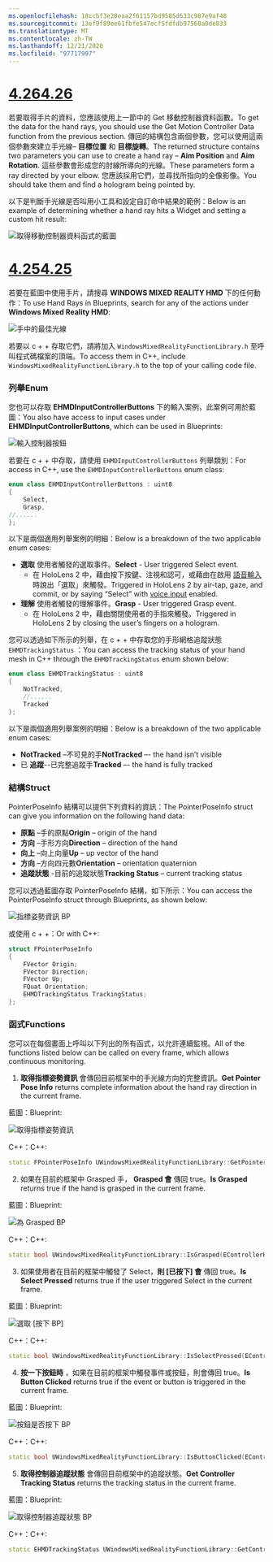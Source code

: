 ```yaml
---
ms.openlocfilehash: 18ccbf3e28eaa2f61157bd9585d633c987e9af48
ms.sourcegitcommit: 13ef9f89ee61fbfe547ecf5fdfdb97560a0de833
ms.translationtype: MT
ms.contentlocale: zh-TW
ms.lasthandoff: 12/21/2020
ms.locfileid: "97717997"
---
```

# <a name="426"></a>[<span data-ttu-id="684cb-101">4.26</span><span class="sxs-lookup"><span data-stu-id="684cb-101">4.26</span></span>](#tab/426)

<span data-ttu-id="684cb-102">若要取得手片的資料，您應該使用上一節中的 Get 移動控制器資料函數。</span><span class="sxs-lookup"><span data-stu-id="684cb-102">To get the data for the hand rays, you should use the Get Motion Controller Data function from the previous section.</span></span> <span data-ttu-id="684cb-103">傳回的結構包含兩個參數，您可以使用這兩個參數來建立手光線– **目標位置** 和 **目標旋轉**。</span><span class="sxs-lookup"><span data-stu-id="684cb-103">The returned structure contains two parameters you can use to create a hand ray – **Aim Position** and **Aim Rotation**.</span></span> <span data-ttu-id="684cb-104">這些參數會形成您的肘線所導向的光線。</span><span class="sxs-lookup"><span data-stu-id="684cb-104">These parameters form a ray directed by your elbow.</span></span> <span data-ttu-id="684cb-105">您應該採用它們，並尋找所指向的全像影像。</span><span class="sxs-lookup"><span data-stu-id="684cb-105">You should take them and find a hologram being pointed by.</span></span>

<span data-ttu-id="684cb-106">以下是判斷手光線是否叫用小工具和設定自訂命中結果的範例：</span><span class="sxs-lookup"><span data-stu-id="684cb-106">Below is an example of determining whether a hand ray hits a Widget and setting a custom hit result:</span></span>

![取得移動控制器資料函式的藍圖](../images/unreal-hand-tracking-img-04.png) 

# <a name="425"></a>[<span data-ttu-id="684cb-108">4.25</span><span class="sxs-lookup"><span data-stu-id="684cb-108">4.25</span></span>](#tab/425)

<span data-ttu-id="684cb-109">若要在藍圖中使用手片，請搜尋 **WINDOWS MIXED REALITY HMD** 下的任何動作：</span><span class="sxs-lookup"><span data-stu-id="684cb-109">To use Hand Rays in Blueprints, search for any of the actions under **Windows Mixed Reality HMD**:</span></span>

![手中的最佳光線](../images/unreal/hand-rays-bp.png)

<span data-ttu-id="684cb-111">若要以 c + + 存取它們，請將加入 `WindowsMixedRealityFunctionLibrary.h` 至呼叫程式碼檔案的頂端。</span><span class="sxs-lookup"><span data-stu-id="684cb-111">To access them in C++, include `WindowsMixedRealityFunctionLibrary.h` to the top of your calling code file.</span></span>

### <a name="enum"></a><span data-ttu-id="684cb-112">列舉</span><span class="sxs-lookup"><span data-stu-id="684cb-112">Enum</span></span>

<span data-ttu-id="684cb-113">您也可以存取 **EHMDInputControllerButtons** 下的輸入案例，此案例可用於藍圖：</span><span class="sxs-lookup"><span data-stu-id="684cb-113">You also have access to input cases under **EHMDInputControllerButtons**, which can be used in Blueprints:</span></span>

![輸入控制器按鈕](../images/unreal/input-controller-buttons.png)

<span data-ttu-id="684cb-115">若要在 c + + 中存取，請使用 `EHMDInputControllerButtons` 列舉類別：</span><span class="sxs-lookup"><span data-stu-id="684cb-115">For access in C++, use the `EHMDInputControllerButtons` enum class:</span></span>
```cpp
enum class EHMDInputControllerButtons : uint8
{
    Select,
    Grasp,
//......
};
```

<span data-ttu-id="684cb-116">以下是兩個適用列舉案例的明細：</span><span class="sxs-lookup"><span data-stu-id="684cb-116">Below is a breakdown of the two applicable enum cases:</span></span>

* <span data-ttu-id="684cb-117">**選取** 使用者觸發的選取事件。</span><span class="sxs-lookup"><span data-stu-id="684cb-117">**Select** - User triggered Select event.</span></span>
    * <span data-ttu-id="684cb-118">在 HoloLens 2 中，藉由按下按鍵、注視和認可，或藉由在啟用 [語音輸入](../unreal-voice-input.md) 時說出「選取」來觸發。</span><span class="sxs-lookup"><span data-stu-id="684cb-118">Triggered in HoloLens 2 by air-tap, gaze, and commit, or by saying “Select” with [voice input](../unreal-voice-input.md) enabled.</span></span>
* <span data-ttu-id="684cb-119">**理解** 使用者觸發的理解事件。</span><span class="sxs-lookup"><span data-stu-id="684cb-119">**Grasp** - User triggered Grasp event.</span></span>
    * <span data-ttu-id="684cb-120">在 HoloLens 2 中，藉由關閉使用者的手指來觸發。</span><span class="sxs-lookup"><span data-stu-id="684cb-120">Triggered in HoloLens 2 by closing the user’s fingers on a hologram.</span></span>

<span data-ttu-id="684cb-121">您可以透過如下所示的列舉，在 c + + 中存取您的手形網格追蹤狀態 `EHMDTrackingStatus` ：</span><span class="sxs-lookup"><span data-stu-id="684cb-121">You can access the tracking status of your hand mesh in C++ through the `EHMDTrackingStatus` enum shown below:</span></span>

```cpp
enum class EHMDTrackingStatus : uint8
{
    NotTracked,
    //......
    Tracked
};
```

<span data-ttu-id="684cb-122">以下是兩個適用列舉案例的明細：</span><span class="sxs-lookup"><span data-stu-id="684cb-122">Below is a breakdown of the two applicable enum cases:</span></span>

* <span data-ttu-id="684cb-123">**NotTracked** –不可見的手</span><span class="sxs-lookup"><span data-stu-id="684cb-123">**NotTracked** –- the hand isn’t visible</span></span>
* <span data-ttu-id="684cb-124">已 **追蹤**--已完整追蹤手</span><span class="sxs-lookup"><span data-stu-id="684cb-124">**Tracked** –- the hand is fully tracked</span></span>

### <a name="struct"></a><span data-ttu-id="684cb-125">結構</span><span class="sxs-lookup"><span data-stu-id="684cb-125">Struct</span></span>

<span data-ttu-id="684cb-126">PointerPoseInfo 結構可以提供下列資料的資訊：</span><span class="sxs-lookup"><span data-stu-id="684cb-126">The PointerPoseInfo struct can give you information on the following hand data:</span></span>

* <span data-ttu-id="684cb-127">**原點** –手的原點</span><span class="sxs-lookup"><span data-stu-id="684cb-127">**Origin** – origin of the hand</span></span>
* <span data-ttu-id="684cb-128">**方向** –手形方向</span><span class="sxs-lookup"><span data-stu-id="684cb-128">**Direction** – direction of the hand</span></span>
* <span data-ttu-id="684cb-129">**向上** –向上向量</span><span class="sxs-lookup"><span data-stu-id="684cb-129">**Up** – up vector of the hand</span></span>
* <span data-ttu-id="684cb-130">**方向** –方向四元數</span><span class="sxs-lookup"><span data-stu-id="684cb-130">**Orientation** – orientation quaternion</span></span>
* <span data-ttu-id="684cb-131">**追蹤狀態** -目前的追蹤狀態</span><span class="sxs-lookup"><span data-stu-id="684cb-131">**Tracking Status** – current tracking status</span></span>

<span data-ttu-id="684cb-132">您可以透過藍圖存取 PointerPoseInfo 結構，如下所示：</span><span class="sxs-lookup"><span data-stu-id="684cb-132">You can access the PointerPoseInfo struct through Blueprints, as shown below:</span></span>

![指標姿勢資訊 BP](../images/unreal/pointer-pose-info-bp.png)

<span data-ttu-id="684cb-134">或使用 c + +：</span><span class="sxs-lookup"><span data-stu-id="684cb-134">Or with C++:</span></span>

```cpp
struct FPointerPoseInfo
{
    FVector Origin;
    FVector Direction;
    FVector Up;
    FQuat Orientation;
    EHMDTrackingStatus TrackingStatus;
};
```

### <a name="functions"></a><span data-ttu-id="684cb-135">函式</span><span class="sxs-lookup"><span data-stu-id="684cb-135">Functions</span></span>

<span data-ttu-id="684cb-136">您可以在每個畫面上呼叫以下列出的所有函式，以允許連續監視。</span><span class="sxs-lookup"><span data-stu-id="684cb-136">All of the functions listed below can be called on every frame, which allows continuous monitoring.</span></span>

1. <span data-ttu-id="684cb-137">**取得指標姿勢資訊** 會傳回目前框架中的手光線方向的完整資訊。</span><span class="sxs-lookup"><span data-stu-id="684cb-137">**Get Pointer Pose Info** returns complete information about the hand ray direction in the current frame.</span></span>

<span data-ttu-id="684cb-138">藍圖：</span><span class="sxs-lookup"><span data-stu-id="684cb-138">Blueprint:</span></span>

![取得指標姿勢資訊](../images/unreal/get-pointer-pose-info.png)

<span data-ttu-id="684cb-140">C++：</span><span class="sxs-lookup"><span data-stu-id="684cb-140">C++:</span></span>
```cpp
static FPointerPoseInfo UWindowsMixedRealityFunctionLibrary::GetPointerPoseInfo(EControllerHand hand);
```

2. <span data-ttu-id="684cb-141">如果在目前的框架中 Grasped 手， **Grasped 會** 傳回 true。</span><span class="sxs-lookup"><span data-stu-id="684cb-141">**Is Grasped** returns true if the hand is grasped in the current frame.</span></span>

<span data-ttu-id="684cb-142">藍圖：</span><span class="sxs-lookup"><span data-stu-id="684cb-142">Blueprint:</span></span>

![為 Grasped BP](../images/unreal/is-grasped-bp.png)

<span data-ttu-id="684cb-144">C++：</span><span class="sxs-lookup"><span data-stu-id="684cb-144">C++:</span></span>
```cpp
static bool UWindowsMixedRealityFunctionLibrary::IsGrasped(EControllerHand hand);
```

3. <span data-ttu-id="684cb-145">如果使用者在目前的框架中觸發了 Select，**則 [已按下] 會** 傳回 true。</span><span class="sxs-lookup"><span data-stu-id="684cb-145">**Is Select Pressed** returns true if the user triggered Select in the current frame.</span></span>

<span data-ttu-id="684cb-146">藍圖：</span><span class="sxs-lookup"><span data-stu-id="684cb-146">Blueprint:</span></span>

![選取 [按下 BP]](../images/unreal/is-select-pressed-bp.png)

<span data-ttu-id="684cb-148">C++：</span><span class="sxs-lookup"><span data-stu-id="684cb-148">C++:</span></span>
```cpp
static bool UWindowsMixedRealityFunctionLibrary::IsSelectPressed(EControllerHand hand);
```

4. <span data-ttu-id="684cb-149">**按一下按鈕時** ，如果在目前的框架中觸發事件或按鈕，則會傳回 true。</span><span class="sxs-lookup"><span data-stu-id="684cb-149">**Is Button Clicked** returns true if the event or button is triggered in the current frame.</span></span>

<span data-ttu-id="684cb-150">藍圖：</span><span class="sxs-lookup"><span data-stu-id="684cb-150">Blueprint:</span></span>

![按鈕是否按下 BP](../images/unreal/is-button-clicked-bp.png)

<span data-ttu-id="684cb-152">C++：</span><span class="sxs-lookup"><span data-stu-id="684cb-152">C++:</span></span>
```cpp
static bool UWindowsMixedRealityFunctionLibrary::IsButtonClicked(EControllerHand hand, EHMDInputControllerButtons button);
```

5. <span data-ttu-id="684cb-153">**取得控制器追蹤狀態** 會傳回目前框架中的追蹤狀態。</span><span class="sxs-lookup"><span data-stu-id="684cb-153">**Get Controller Tracking Status** returns the tracking status in the current frame.</span></span>

<span data-ttu-id="684cb-154">藍圖：</span><span class="sxs-lookup"><span data-stu-id="684cb-154">Blueprint:</span></span>

![取得控制器追蹤狀態 BP](../images/unreal/get-controller-tracking-status-bp.png)

<span data-ttu-id="684cb-156">C++：</span><span class="sxs-lookup"><span data-stu-id="684cb-156">C++:</span></span>
```cpp
static EHMDTrackingStatus UWindowsMixedRealityFunctionLibrary::GetControllerTrackingStatus(EControllerHand hand);
```